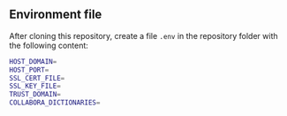 ## Environment file

After cloning this repository, create a file `.env` in the repository folder with the following content:

```bash
HOST_DOMAIN=
HOST_PORT=
SSL_CERT_FILE=
SSL_KEY_FILE=
TRUST_DOMAIN=
COLLABORA_DICTIONARIES=
```

